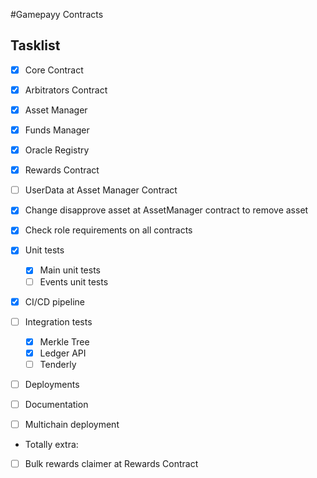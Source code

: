 #Gamepayy Contracts

## Tasklist
- [x] Core Contract
- [x] Arbitrators Contract
- [x] Asset Manager
- [x] Funds Manager
- [x] Oracle Registry
- [x] Rewards Contract
- [ ] UserData at Asset Manager Contract
- [x] Change disapprove asset at AssetManager contract to remove asset
- [x] Check role requirements on all contracts
- [x] Unit tests
    - [x] Main unit tests
    - [ ] Events unit tests
- [x] CI/CD pipeline
- [ ] Integration tests
    - [x] Merkle Tree
    - [x] Ledger API
    - [ ] Tenderly
- [ ] Deployments
- [ ] Documentation

- [ ] Multichain deployment

- Totally extra:
- [ ] Bulk rewards claimer at Rewards Contract